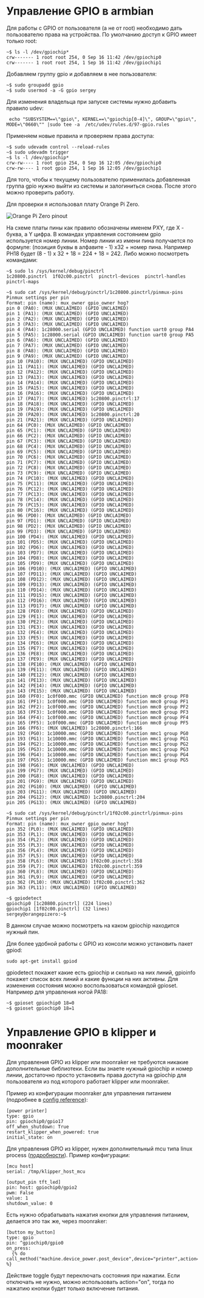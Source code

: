# Управление GPIO в armbian

Для работы с GPIO от пользователя (а не от root) необходимо дать пользователю права на устройства. По умолчанию доступ к GPIO имеет только root:

```
~$ ls -l /dev/gpiochip*
crw------- 1 root root 254, 0 Sep 16 11:42 /dev/gpiochip0
crw------- 1 root root 254, 1 Sep 16 11:42 /dev/gpiochip1
```

Добавляем группу gpio и добавляем в нее пользователя:

```
~$ sudo groupadd gpio
~$ sudo usermod -a -G gpio sergey
```

Для изменения владельца при запуске системы нужно добавить правило udev:

```
 echo "SUBSYSTEM==\"gpio\", KERNEL==\"gpiochip[0-4]\", GROUP=\"gpio\", MODE=\"0660\"" |sudo tee -a  /etc/udev/rules.d/97-gpio.rules
```

Применяем новые правила и проверяем права доступа:

```
~$ sudo udevadm control --reload-rules
~$ sudo udevadm trigger
~$ ls -l /dev/gpiochip*
crw-rw---- 1 root gpio 254, 0 Sep 16 12:05 /dev/gpiochip0
crw-rw---- 1 root gpio 254, 1 Sep 16 12:05 /dev/gpiochip1
```

Для того, чтобы к текущему пользователю применилась добавленная группа gpio нужно выйти из системы и залогиниться снова. После этого можно проверить работу.

Для проверки я использовал плату Orange Pi Zero.

![Orange Pi Zero pinout](./opi_zero_pinout.jpg)

На схеме платы пины как правило обозначены именем PXY, где X - буква, а Y цифра. В командах управления состоянием gpio используется номер линии. Номер линии из имени пина получается по формуле: (позиция буквы в алфавите - 1) x32 + номер пина. Например PH18 будет (8 - 1) x 32 + 18 = 224 + 18 = 242. Либо можно посмотреть командами:

```
~$ sudo ls /sys/kernel/debug/pinctrl
1c20800.pinctrl  1f02c00.pinctrl  pinctrl-devices  pinctrl-handles  pinctrl-maps

~$ sudo cat /sys/kernel/debug/pinctrl/1c20800.pinctrl/pinmux-pins
Pinmux settings per pin
Format: pin (name): mux_owner gpio_owner hog?
pin 0 (PA0): (MUX UNCLAIMED) (GPIO UNCLAIMED)
pin 1 (PA1): (MUX UNCLAIMED) (GPIO UNCLAIMED)
pin 2 (PA2): (MUX UNCLAIMED) (GPIO UNCLAIMED)
pin 3 (PA3): (MUX UNCLAIMED) (GPIO UNCLAIMED)
pin 4 (PA4): 1c28000.serial (GPIO UNCLAIMED) function uart0 group PA4
pin 5 (PA5): 1c28000.serial (GPIO UNCLAIMED) function uart0 group PA5
pin 6 (PA6): (MUX UNCLAIMED) (GPIO UNCLAIMED)
pin 7 (PA7): (MUX UNCLAIMED) (GPIO UNCLAIMED)
pin 8 (PA8): (MUX UNCLAIMED) (GPIO UNCLAIMED)
pin 9 (PA9): (MUX UNCLAIMED) (GPIO UNCLAIMED)
pin 10 (PA10): (MUX UNCLAIMED) (GPIO UNCLAIMED)
pin 11 (PA11): (MUX UNCLAIMED) (GPIO UNCLAIMED)
pin 12 (PA12): (MUX UNCLAIMED) (GPIO UNCLAIMED)
pin 13 (PA13): (MUX UNCLAIMED) (GPIO UNCLAIMED)
pin 14 (PA14): (MUX UNCLAIMED) (GPIO UNCLAIMED)
pin 15 (PA15): (MUX UNCLAIMED) (GPIO UNCLAIMED)
pin 16 (PA16): (MUX UNCLAIMED) (GPIO UNCLAIMED)
pin 17 (PA17): (MUX UNCLAIMED) 1c20800.pinctrl:17
pin 18 (PA18): (MUX UNCLAIMED) (GPIO UNCLAIMED)
pin 19 (PA19): (MUX UNCLAIMED) (GPIO UNCLAIMED)
pin 20 (PA20): (MUX UNCLAIMED) 1c20800.pinctrl:20
pin 21 (PA21): (MUX UNCLAIMED) (GPIO UNCLAIMED)
pin 64 (PC0): (MUX UNCLAIMED) (GPIO UNCLAIMED)
pin 65 (PC1): (MUX UNCLAIMED) (GPIO UNCLAIMED)
pin 66 (PC2): (MUX UNCLAIMED) (GPIO UNCLAIMED)
pin 67 (PC3): (MUX UNCLAIMED) (GPIO UNCLAIMED)
pin 68 (PC4): (MUX UNCLAIMED) (GPIO UNCLAIMED)
pin 69 (PC5): (MUX UNCLAIMED) (GPIO UNCLAIMED)
pin 70 (PC6): (MUX UNCLAIMED) (GPIO UNCLAIMED)
pin 71 (PC7): (MUX UNCLAIMED) (GPIO UNCLAIMED)
pin 72 (PC8): (MUX UNCLAIMED) (GPIO UNCLAIMED)
pin 73 (PC9): (MUX UNCLAIMED) (GPIO UNCLAIMED)
pin 74 (PC10): (MUX UNCLAIMED) (GPIO UNCLAIMED)
pin 75 (PC11): (MUX UNCLAIMED) (GPIO UNCLAIMED)
pin 76 (PC12): (MUX UNCLAIMED) (GPIO UNCLAIMED)
pin 77 (PC13): (MUX UNCLAIMED) (GPIO UNCLAIMED)
pin 78 (PC14): (MUX UNCLAIMED) (GPIO UNCLAIMED)
pin 79 (PC15): (MUX UNCLAIMED) (GPIO UNCLAIMED)
pin 80 (PC16): (MUX UNCLAIMED) (GPIO UNCLAIMED)
pin 96 (PD0): (MUX UNCLAIMED) (GPIO UNCLAIMED)
pin 97 (PD1): (MUX UNCLAIMED) (GPIO UNCLAIMED)
pin 98 (PD2): (MUX UNCLAIMED) (GPIO UNCLAIMED)
pin 99 (PD3): (MUX UNCLAIMED) (GPIO UNCLAIMED)
pin 100 (PD4): (MUX UNCLAIMED) (GPIO UNCLAIMED)
pin 101 (PD5): (MUX UNCLAIMED) (GPIO UNCLAIMED)
pin 102 (PD6): (MUX UNCLAIMED) (GPIO UNCLAIMED)
pin 103 (PD7): (MUX UNCLAIMED) (GPIO UNCLAIMED)
pin 104 (PD8): (MUX UNCLAIMED) (GPIO UNCLAIMED)
pin 105 (PD9): (MUX UNCLAIMED) (GPIO UNCLAIMED)
pin 106 (PD10): (MUX UNCLAIMED) (GPIO UNCLAIMED)
pin 107 (PD11): (MUX UNCLAIMED) (GPIO UNCLAIMED)
pin 108 (PD12): (MUX UNCLAIMED) (GPIO UNCLAIMED)
pin 109 (PD13): (MUX UNCLAIMED) (GPIO UNCLAIMED)
pin 110 (PD14): (MUX UNCLAIMED) (GPIO UNCLAIMED)
pin 111 (PD15): (MUX UNCLAIMED) (GPIO UNCLAIMED)
pin 112 (PD16): (MUX UNCLAIMED) (GPIO UNCLAIMED)
pin 113 (PD17): (MUX UNCLAIMED) (GPIO UNCLAIMED)
pin 128 (PE0): (MUX UNCLAIMED) (GPIO UNCLAIMED)
pin 129 (PE1): (MUX UNCLAIMED) (GPIO UNCLAIMED)
pin 130 (PE2): (MUX UNCLAIMED) (GPIO UNCLAIMED)
pin 131 (PE3): (MUX UNCLAIMED) (GPIO UNCLAIMED)
pin 132 (PE4): (MUX UNCLAIMED) (GPIO UNCLAIMED)
pin 133 (PE5): (MUX UNCLAIMED) (GPIO UNCLAIMED)
pin 134 (PE6): (MUX UNCLAIMED) (GPIO UNCLAIMED)
pin 135 (PE7): (MUX UNCLAIMED) (GPIO UNCLAIMED)
pin 136 (PE8): (MUX UNCLAIMED) (GPIO UNCLAIMED)
pin 137 (PE9): (MUX UNCLAIMED) (GPIO UNCLAIMED)
pin 138 (PE10): (MUX UNCLAIMED) (GPIO UNCLAIMED)
pin 139 (PE11): (MUX UNCLAIMED) (GPIO UNCLAIMED)
pin 140 (PE12): (MUX UNCLAIMED) (GPIO UNCLAIMED)
pin 141 (PE13): (MUX UNCLAIMED) (GPIO UNCLAIMED)
pin 142 (PE14): (MUX UNCLAIMED) (GPIO UNCLAIMED)
pin 143 (PE15): (MUX UNCLAIMED) (GPIO UNCLAIMED)
pin 160 (PF0): 1c0f000.mmc (GPIO UNCLAIMED) function mmc0 group PF0
pin 161 (PF1): 1c0f000.mmc (GPIO UNCLAIMED) function mmc0 group PF1
pin 162 (PF2): 1c0f000.mmc (GPIO UNCLAIMED) function mmc0 group PF2
pin 163 (PF3): 1c0f000.mmc (GPIO UNCLAIMED) function mmc0 group PF3
pin 164 (PF4): 1c0f000.mmc (GPIO UNCLAIMED) function mmc0 group PF4
pin 165 (PF5): 1c0f000.mmc (GPIO UNCLAIMED) function mmc0 group PF5
pin 166 (PF6): (MUX UNCLAIMED) 1c20800.pinctrl:166
pin 192 (PG0): 1c10000.mmc (GPIO UNCLAIMED) function mmc1 group PG0
pin 193 (PG1): 1c10000.mmc (GPIO UNCLAIMED) function mmc1 group PG1
pin 194 (PG2): 1c10000.mmc (GPIO UNCLAIMED) function mmc1 group PG2
pin 195 (PG3): 1c10000.mmc (GPIO UNCLAIMED) function mmc1 group PG3
pin 196 (PG4): 1c10000.mmc (GPIO UNCLAIMED) function mmc1 group PG4
pin 197 (PG5): 1c10000.mmc (GPIO UNCLAIMED) function mmc1 group PG5
pin 198 (PG6): (MUX UNCLAIMED) (GPIO UNCLAIMED)
pin 199 (PG7): (MUX UNCLAIMED) (GPIO UNCLAIMED)
pin 200 (PG8): (MUX UNCLAIMED) (GPIO UNCLAIMED)
pin 201 (PG9): (MUX UNCLAIMED) (GPIO UNCLAIMED)
pin 202 (PG10): (MUX UNCLAIMED) (GPIO UNCLAIMED)
pin 203 (PG11): (MUX UNCLAIMED) (GPIO UNCLAIMED)
pin 204 (PG12): (MUX UNCLAIMED) 1c20800.pinctrl:204
pin 205 (PG13): (MUX UNCLAIMED) (GPIO UNCLAIMED)

~$ sudo cat /sys/kernel/debug/pinctrl/1f02c00.pinctrl/pinmux-pins
Pinmux settings per pin
Format: pin (name): mux_owner gpio_owner hog?
pin 352 (PL0): (MUX UNCLAIMED) (GPIO UNCLAIMED)
pin 353 (PL1): (MUX UNCLAIMED) (GPIO UNCLAIMED)
pin 354 (PL2): (MUX UNCLAIMED) (GPIO UNCLAIMED)
pin 355 (PL3): (MUX UNCLAIMED) (GPIO UNCLAIMED)
pin 356 (PL4): (MUX UNCLAIMED) (GPIO UNCLAIMED)
pin 357 (PL5): (MUX UNCLAIMED) (GPIO UNCLAIMED)
pin 358 (PL6): (MUX UNCLAIMED) 1f02c00.pinctrl:358
pin 359 (PL7): (MUX UNCLAIMED) 1f02c00.pinctrl:359
pin 360 (PL8): (MUX UNCLAIMED) (GPIO UNCLAIMED)
pin 361 (PL9): (MUX UNCLAIMED) (GPIO UNCLAIMED)
pin 362 (PL10): (MUX UNCLAIMED) 1f02c00.pinctrl:362
pin 363 (PL11): (MUX UNCLAIMED) (GPIO UNCLAIMED)

~$ gpiodetect
gpiochip0 [1c20800.pinctrl] (224 lines)
gpiochip1 [1f02c00.pinctrl] (32 lines)
sergey@orangepizero:~$ 
```

В данном случае можно посмотреть на каком gpiochip находится нужный пин.

Для более удобной работы с GPIO из консоли можно установить пакет gpiod:

```
sudo apt-get install gpiod
```

gpiodetect покажет какие есть gpiochip и сколько на них линий, gpioinfo покажет список всех линий и какие функции на них активны. Для изменения состояния можно воспользоваться командой gpioset. Например для управления ногой PA18:

```
~$ gpioset gpiochip0 18=0
~$ gpioset gpiochip0 18=1
```

# Управление GPIO в klipper и moonraker

Для управления GPIO из klipper или moonraker не требуются никакие дополнительные библиотеки. Если вы знаете нужный gpiochip и номер линии, достаточно просто установить права доступа на gpiochip для пользователя из под которого работает klipper или moonraker.

Пример из конфигурации moonraker для управления питанием (подробнее в [config reference](https://github.com/Arksine/moonraker/blob/master/docs/configuration.md)):

```
[power printer]
type: gpio
pin: gpiochip0/gpio17
off_when_shutdown: True
restart_klipper_when_powered: true
initial_state: on
```

Для управления GPIO из klipper, нужен дополнительный mcu типа linux process ([подробности](https://www.klipper3d.org/RPi_microcontroller.html#building-the-micro-controller-code)). Пример конфигурации:

```
[mcu host]
serial: /tmp/klipper_host_mcu

[output_pin tft_led]
pin: host: gpiochip0/gpio2
pwm: False
value: 1
shutdown_value: 0
```

Есть нужно обрабатывать нажатия кнопки для управления питанием, делается это так же, через moonraker:

```
[button my_button]
type: gpio
pin: ^gpiochip0/gpio0
on_press:
  {% do call_method("machine.device_power.post_device",device="printer",action="toggle") %}
 ```

 Действие toggle будут переключать состояния при нажатии. Если отключать не нужно, можно использовать action="on", тогда по нажатию кнопки будет только включение питания.